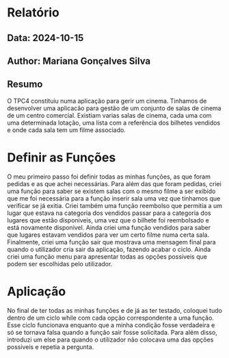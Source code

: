 # Relatório
## Data: 2024-10-15
## Author: Mariana Gonçalves Silva

## Resumo

O TPC4 constituiu numa aplicação para gerir um cinema. Tinhamos de desenvolver uma aplicacão para gestão de um conjunto de salas de cinema de um centro comercial. Existiam varias salas de cinema, cada uma com uma determinada lotação, uma lista com a referência dos bilhetes vendidos e onde cada sala tem um filme associado.

# Definir as Funções

O meu primeiro passo foi definir todas as minhas funções, as que foram pedidas e as que achei necessárias.
Para além das que foram pedidas, criei uma função para saber se existem salas com o mesmo filme a ser exibido que me foi necessária para a função inserir sala uma vez que tinhamos que verificar se já exitia.
Criei também uma função reembolso que permitia a um lugar que estava na categoria dos vendidos passar para a categoria dos lugares que estão disponiveis, uma vez que o bilhete foi reembolsado e está novamente disponivel.
Ainda criei uma função vendidos para saber que lugares estavam vendidos para ver um certo filme numa certa sala.
Finalmente, criei uma função sair que mostrava uma mensagem final para quando o utilizador cria sair da aplicação, fazendo acabar o ciclo. Ainda criei uma função menu para apresentar todas as opções possiveis que podem ser escolhidas pelo utilizador.

# Aplicação

No final de ter todas as minhas funções e de já as ter testado, coloquei tudo dentro de um ciclo while com cada opção correspondente a uma função. Esse ciclo funcionava enquanto que a minha condição fosse verdadeira e só se tornava falsa quando a função sair fosse solicitada. Para além disso, introduzi um else para quando o utilizador não colocava uma das opções possiveis e repetia a pergunta.